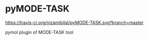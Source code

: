 # pyMODE-TASK

https://travis-ci.org/nizamibilal/pyMODE-TASK.svg?branch=master

pymol plugin of MODE-TASK tool
